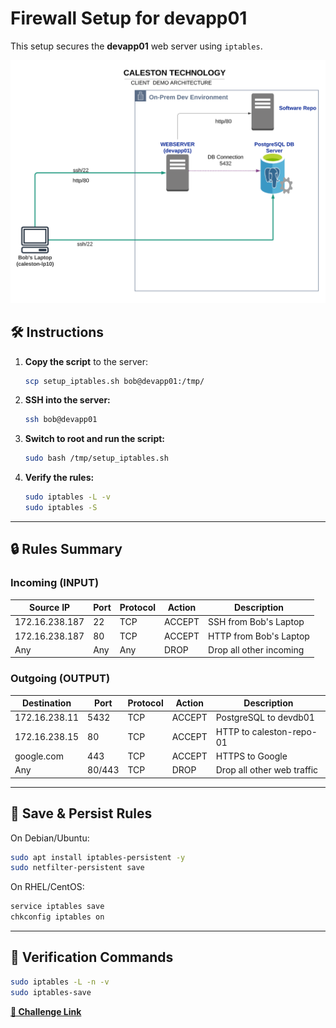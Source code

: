 # Firewall Setup for devapp01

This setup secures the **devapp01** web server using `iptables`.

![Caleston Tech](./iptables-arch.png "Optional Title")

## 🛠 Instructions

1. **Copy the script** to the server:

   ```bash
   scp setup_iptables.sh bob@devapp01:/tmp/
   ```

2. **SSH into the server:**

   ```bash
   ssh bob@devapp01
   ```

3. **Switch to root and run the script:**

   ```bash
   sudo bash /tmp/setup_iptables.sh
   ```

4. **Verify the rules:**
   ```bash
   sudo iptables -L -v
   sudo iptables -S
   ```

---

## 🔒 Rules Summary

### Incoming (INPUT)

| Source IP      | Port | Protocol | Action | Description             |
| -------------- | ---- | -------- | ------ | ----------------------- |
| 172.16.238.187 | 22   | TCP      | ACCEPT | SSH from Bob's Laptop   |
| 172.16.238.187 | 80   | TCP      | ACCEPT | HTTP from Bob's Laptop  |
| Any            | Any  | Any      | DROP   | Drop all other incoming |

### Outgoing (OUTPUT)

| Destination   | Port   | Protocol | Action | Description                |
| ------------- | ------ | -------- | ------ | -------------------------- |
| 172.16.238.11 | 5432   | TCP      | ACCEPT | PostgreSQL to devdb01      |
| 172.16.238.15 | 80     | TCP      | ACCEPT | HTTP to caleston-repo-01   |
| google.com    | 443    | TCP      | ACCEPT | HTTPS to Google            |
| Any           | 80/443 | TCP      | DROP   | Drop all other web traffic |

---

## 💾 Save & Persist Rules

On Debian/Ubuntu:

```bash
sudo apt install iptables-persistent -y
sudo netfilter-persistent save
```

On RHEL/CentOS:

```bash
service iptables save
chkconfig iptables on
```

---

## 🧩 Verification Commands

```bash
sudo iptables -L -n -v
sudo iptables-save
```

[**🔗 Challenge Link**](https://kodekloud.com/free-labs/linux/iptables)
